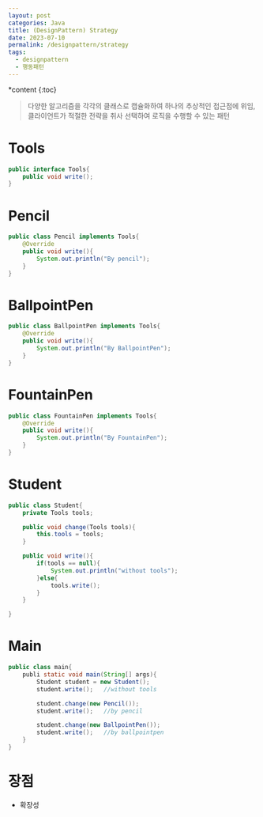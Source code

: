 ```yaml
---
layout: post
categories: Java
title: (DesignPattern) Strategy
date: 2023-07-10
permalink: /designpattern/strategy
tags:
  - designpattern
  - 행동패턴
---
```

*content
{:toc}

> 다양한 알고리즘을 각각의 클래스로 캡슐화하여 하나의 추상적인 접근점에 위임, 클라이언트가 적절한 전략을 취사 선택하여 로직을 수행할 수 있는 패턴




# Tools

```java
public interface Tools{
	public void write();
}
```


# Pencil

```java
public class Pencil implements Tools{
	@Override
	public void write(){
		System.out.println("By pencil");
	}
}
```


# BallpointPen

```java
public class BallpointPen implements Tools{
	@Override
	public void write(){
		System.out.println("By BallpointPen");
	}
}
```

# FountainPen

```java
public class FountainPen implements Tools{
	@Override
	public void write(){
		System.out.println("By FountainPen");
	}
}
```


# Student
```java
public class Student{
	private Tools tools;

	public void change(Tools tools){
		this.tools = tools;
	}

	public void write(){
		if(tools == null){
			System.out.println("without tools");
		}else{
			tools.write();
		}
	}

}
```

# Main

```java
public class main{
	publi static void main(String[] args){
		Student student = new Student();
		student.write();   //without tools

		student.change(new Pencil());
		student.write();   //by pencil

		student.change(new BallpointPen());
		student.write();   //by ballpointpen
	}
}
```



# 장점
- 확장성